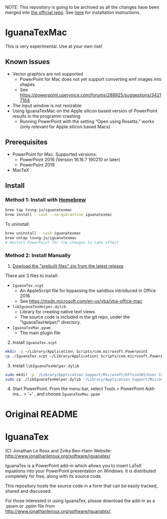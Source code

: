 NOTE: This repository is going to be archived as all the changes have been merged into [the official repo](https://github.com/Jonathan-LeRoux/IguanaTex).
See [here](https://github.com/Jonathan-LeRoux/IguanaTex#mac-1) for installation instructions.


# IguanaTexMac

This is very experimental. Use at your own risk!

## Known Issues
* Vector graphics are not supported
  * PowerPoint for Mac does not yet support converting emf images into shapes
  * See https://powerpoint.uservoice.com/forums/288925/suggestions/34217164
* The input window is not resizable
* Using IguanaTexMac on the Apple silicon based version of PowerPoint results in the programm crashing
  * Running PowerPoint with the setting “Open using Rosetta.” works (only relevant for Apple silicon based Macs)

## Prerequisites
* PowerPoint for Mac. Supported versions:
  * PowerPoint 2016 (Version 16.16.7 190210 or later)
  * PowerPoint 2019
* MacTeX

## Install

### Method 1: Install with [Homebrew](https://brew.sh)

```bash
brew tap tsung-ju/iguanatexmac
brew install --cask --no-quarantine iguanatexmac
```

To uninstall:

```bash
brew uninstall --cask iguanatexmac
brew untap tsung-ju/iguanatexmac
# Restart PowerPoint for the changes to take effect
```

### Method 2: Install Manually

1. [Dowload the "prebuilt files" zip from the latest release](https://github.com/tsung-ju/IguanaTexMac/releases)

There are 3 files to install:
* `IguanaTex.scpt`
  * An AppleScript file for bypassing the sandbox introduced in Office 2016
  * See https://msdn.microsoft.com/en-us/vba/vba-office-mac
* `libIguanaTexHelper.dylib`
  * Library for creating native text views
  * The source code is included in the git repo, under the "IguanaTexHelper/" directory.
* `IguanaTexMac.ppam`
  * The main plugin file

2. Install `IguanaTex.scpt`
```bash
mkdir -p ~/Library/Application\ Scripts/com.microsoft.Powerpoint
cp ./IguanaTex.scpt ~/Library/Application\ Scripts/com.microsoft.Powerpoint/IguanaTex.scpt
```

3. Install `libIguanaTexHelper.dylib`
```bash
sudo mkdir -p '/Library/Application Support/Microsoft/Office365/User Content.localized/Add-Ins.localized'
sudo cp ./libIguanaTexHelper.dylib '/Library/Application Support/Microsoft/Office365/User Content.localized/Add-Ins.localized/libIguanaTexHelper.dylib'
```

4. Start PowerPoint. From the menu bar, select Tools > PowerPoint Add-ins... > '+' , and choose `IguanaTexMac.ppam`


Original README
===============

# IguanaTex

(C) Jonathan Le Roux and Zvika Ben-Haim
Website: http://www.jonathanleroux.org/software/iguanatex/

IguanaTex is a PowerPoint add-in which allows you to insert LaTeX equations into your PowerPoint presentation on Windows. It is distributed completely for free, along with its source code.

This repository hosts the source code in a form that can be easily tracked, shared and discussed.

For those interested in using IguanaTex, please download the add-in as a .ppam or .pptm file from http://www.jonathanleroux.org/software/iguanatex/.
